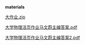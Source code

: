 **materials**

[大作业.zip](https://gh.hitcs.cc/https://raw.githubusercontent.com/HIT-OpenCS/CS_Courses/main/大一/大学物理C/materials/大作业.zip)

[大学物理活页作业马文蔚主编答案.pdf](https://gh.hitcs.cc/https://raw.githubusercontent.com/HIT-OpenCS/CS_Courses/main/大一/大学物理C/materials/大学物理活页作业马文蔚主编答案.pdf)

[大学物理活页作业马文蔚主编答案2.pdf](https://gh.hitcs.cc/https://raw.githubusercontent.com/HIT-OpenCS/CS_Courses/main/大一/大学物理C/materials/大学物理活页作业马文蔚主编答案2.pdf)

